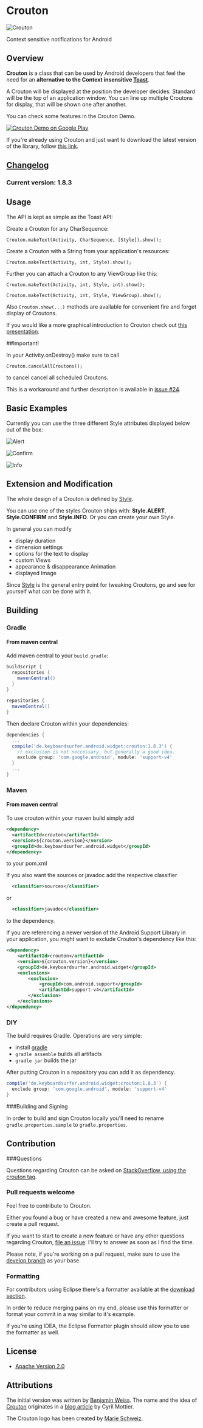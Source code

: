 # Crouton
![Crouton](https://raw.github.com/keyboardsurfer/Crouton/master/sample/src/main/res/drawable-xhdpi/ic_launcher.png "Crouton logo")

Context sensitive notifications for Android

## Overview

**Crouton** is a class that can be used by Android developers that feel the need for an **alternative to the Context insensitive [Toast](http://developer.android.com/reference/android/widget/Toast.html)**.

A Crouton will be displayed at the position the developer decides.
Standard will be the top of an application window.
You can line up multiple Croutons for display, that will be shown one after another.

You can check some features in the Crouton Demo.

<a href="http://play.google.com/store/apps/details?id=de.keyboardsurfer.app.demo.crouton">
  <img alt="Crouton Demo on Google Play"
         src="http://developer.android.com/images/brand/en_generic_rgb_wo_60.png" />
</a>

If you're already using Crouton and just want to download the latest version of the library, follow [this link](http://search.maven.org/#search%7Cga%7C1%7Cg%3A%22de.keyboardsurfer.android.widget%22).

## [Changelog](https://github.com/keyboardsurfer/Crouton/wiki/Changelog)
### Current version: 1.8.3

## Usage

The API is kept as simple as the Toast API:

Create a Crouton for any CharSequence:

    Crouton.makeText(Activity, CharSequence, [Style]).show();
    
Create a Crouton with a String from your application's resources:

    Crouton.makeText(Activity, int, Style).show();
    
Further you can attach a Crouton to any ViewGroup like this:

    Crouton.makeText(Activity, int, Style, int).show();

    Crouton.makeText(Activity, int, Style, ViewGroup).show();
    
Also `Crouton.show(...)` methods are available for convenient fire and forget display of Croutons. 

If you would like a more graphical introduction to Crouton check out [this presentation](https://speakerdeck.com/keyboardsurfer/crouton-devfest-berlin-2012).

##Important!

In your Activity.onDestroy() make sure to call

    Crouton.cancelAllCroutons();
    
to cancel cancel all scheduled Croutons.

This is a workaround and further description is available in [issue #24](https://github.com/keyboardsurfer/Crouton/issues/24).

## Basic Examples
Currently you can use the three different Style attributes displayed below out of the box:

![Alert](https://github.com/keyboardsurfer/Crouton/raw/master/res/Alert.png "Example of Style.ALERT")

![Confirm](https://github.com/keyboardsurfer/Crouton/raw/master/res/Confirm.png "Example of Style.CONFIRM")

![Info](https://github.com/keyboardsurfer/Crouton/raw/master/res/Info.png "Example of Style.INFO")

## Extension and Modification

The whole design of a Crouton is defined by  [Style](https://github.com/keyboardsurfer/Crouton/blob/master/library/src/main/java/de/keyboardsurfer/android/widget/crouton/Style.java).

You can use one of the styles Crouton ships with: **Style.ALERT**, **Style.CONFIRM** and **Style.INFO**. Or you can create your own Style.

In general you can modify

- display duration
- dimension settings
- options for the text to display
- custom Views
- appearance & disappearance Animation
- displayed Image

Since [Style](https://github.com/keyboardsurfer/Crouton/blob/master/library/src/de/keyboardsurfer/android/widget/crouton/Style.java) is the general entry point for tweaking Croutons, go and see for yourself what can be done with it.

## Building
### Gradle

#### From maven central

Add maven central to your `build.gradle`:

```groovy
buildscript {
  repositories {
    mavenCentral()
  }
}
 
repositories {
  mavenCentral()
}
```

Then declare Crouton within your dependencies:

```groovy
dependencies {
  ...
  compile('de.keyboardsurfer.android.widget:crouton:1.8.3') {
    // exclusion is not neccessary, but generally a good idea.
    exclude group: 'com.google.android', module: 'support-v4'
  }
  ...
}
```


### Maven

#### From maven central

To use crouton within your maven build simply add

```xml
<dependency>
  <artifactId>crouton</artifactId>
  <version>${crouton.version}</version>
  <groupId>de.keyboardsurfer.android.widget</groupId>
</dependency>
```

to your pom.xml

If you also want the sources or javadoc add the respective classifier  

```xml
  <classifier>sources</classifier>
```

or

```xml
  <classifier>javadoc</classifier>
```
to the dependency.

If you are referencing a newer version of the Android Support Library in your application, you might want to exclude Crouton's dependency like this:

```xml
<dependency>
	<artifactId>crouton</artifactId>
	<version>${crouton.version}</version>
	<groupId>de.keyboardsurfer.android.widget</groupId>
	<exclusions>
	    <exclusion>
	        <groupId>com.android.support</groupId>
	        <artifactId>support-v4</artifactId>
	    </exclusion>
	</exclusions>
</dependency>
```

### DIY

The build requires Gradle. Operations are very simple:

* install [gradle](http://www.gradle.org/)
* `gradle assemble` builds all artifacts
* `gradle jar` builds the jar

After putting Crouton in a repository you can add it as dependency.

```groovy
compile('de.keyboardsurfer.android.widget:crouton:1.8.3') {
  exclude group: 'com.google.android', module: 'support-v4'
}
```

###Building and Signing

In order to build and sign Crouton locally you'll need to rename `gradle.properties.sample` to `gradle.properties`.

## Contribution

###Questions

Questions regarding Crouton can be asked on [StackOverflow, using the crouton tag](http://stackoverflow.com/questions/tagged/crouton).

### Pull requests welcome

Feel free to contribute to Crouton.

Either you found a bug or have created a new and awesome feature, just create a pull request.

If you want to start to create a new feature or have any other questions regarding Crouton, [file an issue](https://github.com/keyboardsurfer/Crouton/issues/new).
I'll try to answer as soon as I find the time.

Please note, if you're working on a pull request, make sure to use the [develop branch](https://github.com/keyboardsurfer/Crouton/tree/develop) as your base.

### Formatting

For contributors using Eclipse there's a formatter available at the [download section](https://github.com/downloads/keyboardsurfer/Crouton/Crouton_Eclipseformatter.xml).

In order to reduce merging pains on my end, please use this formatter or format your commit in a way similar to it's example.

If you're using IDEA, the Eclipse Formatter plugin should allow you to use the formatter as well.

## License

* [Apache Version 2.0](http://www.apache.org/licenses/LICENSE-2.0.html)

## Attributions

The initial version was written by  <a href="https://plus.google.com/u/0/117509657298845443204?rel=author">Benjamin Weiss</a>.
The name and the idea of [Crouton](https://github.com/keyboardsurfer/Crouton/blob/master/library/src/de/keyboardsurfer/android/widget/crouton/Crouton.java) originates in a [blog article](http://android.cyrilmottier.com/?p=773) by Cyril Mottier.

The Crouton logo has been created by [Marie Schweiz](http://marie-schweiz.de).
